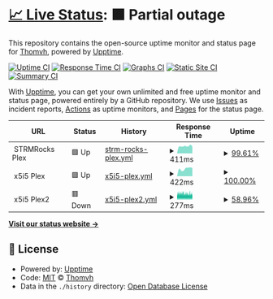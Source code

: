 # [📈 Live Status](https://thomvh.github.io/thvmh-uptime): <!--live status--> **🟧 Partial outage**

This repository contains the open-source uptime monitor and status page for [Thomvh](https://thomvh.github.io/thvmh-uptime), powered by [Upptime](https://github.com/upptime/upptime).

[![Uptime CI](https://github.com/koj-co/upptime/workflows/Uptime%20CI/badge.svg)](https://github.com/koj-co/upptime/actions?query=workflow%3A%22Uptime+CI%22)
[![Response Time CI](https://github.com/koj-co/upptime/workflows/Response%20Time%20CI/badge.svg)](https://github.com/koj-co/upptime/actions?query=workflow%3A%22Response+Time+CI%22)
[![Graphs CI](https://github.com/koj-co/upptime/workflows/Graphs%20CI/badge.svg)](https://github.com/koj-co/upptime/actions?query=workflow%3A%22Graphs+CI%22)
[![Static Site CI](https://github.com/koj-co/upptime/workflows/Static%20Site%20CI/badge.svg)](https://github.com/koj-co/upptime/actions?query=workflow%3A%22Static+Site+CI%22)
[![Summary CI](https://github.com/koj-co/upptime/workflows/Summary%20CI/badge.svg)](https://github.com/koj-co/upptime/actions?query=workflow%3A%22Summary+CI%22)

With [Upptime](https://upptime.js.org), you can get your own unlimited and free uptime monitor and status page, powered entirely by a GitHub repository. We use [Issues](https://github.com/thomvh/thvmh-uptime/issues) as incident reports, [Actions](https://github.com/thomvh/thvmh-uptime/actions) as uptime monitors, and [Pages](https://thomvh.github.io/thvmh-uptime) for the status page.

<!--start: status pages-->
<!-- This summary is generated by Upptime (https://github.com/upptime/upptime) -->
<!-- Do not edit this manually, your changes will be overwritten -->
<!-- prettier-ignore -->
| URL | Status | History | Response Time | Uptime |
| --- | ------ | ------- | ------------- | ------ |
| <img alt="" src="https://favicons.githubusercontent.com/null" height="13"> STRMRocks Plex | 🟩 Up | [strm-rocks-plex.yml](https://github.com/Thomvh/thvmh-uptime/commits/master/history/strm-rocks-plex.yml) | <details><summary><img alt="Response time graph" src="./graphs/strm-rocks-plex/response-time-week.png" height="20"> 411ms</summary><br><a href="https://status.thvmh.nl/history/strm-rocks-plex"><img alt="Response time 435" src="https://img.shields.io/endpoint?url=https%3A%2F%2Fraw.githubusercontent.com%2FThomvh%2Fthvmh-uptime%2Fmaster%2Fapi%2Fstrm-rocks-plex%2Fresponse-time.json"></a><br><a href="https://status.thvmh.nl/history/strm-rocks-plex"><img alt="24-hour response time 385" src="https://img.shields.io/endpoint?url=https%3A%2F%2Fraw.githubusercontent.com%2FThomvh%2Fthvmh-uptime%2Fmaster%2Fapi%2Fstrm-rocks-plex%2Fresponse-time-day.json"></a><br><a href="https://status.thvmh.nl/history/strm-rocks-plex"><img alt="7-day response time 411" src="https://img.shields.io/endpoint?url=https%3A%2F%2Fraw.githubusercontent.com%2FThomvh%2Fthvmh-uptime%2Fmaster%2Fapi%2Fstrm-rocks-plex%2Fresponse-time-week.json"></a><br><a href="https://status.thvmh.nl/history/strm-rocks-plex"><img alt="30-day response time 435" src="https://img.shields.io/endpoint?url=https%3A%2F%2Fraw.githubusercontent.com%2FThomvh%2Fthvmh-uptime%2Fmaster%2Fapi%2Fstrm-rocks-plex%2Fresponse-time-month.json"></a><br><a href="https://status.thvmh.nl/history/strm-rocks-plex"><img alt="1-year response time 435" src="https://img.shields.io/endpoint?url=https%3A%2F%2Fraw.githubusercontent.com%2FThomvh%2Fthvmh-uptime%2Fmaster%2Fapi%2Fstrm-rocks-plex%2Fresponse-time-year.json"></a></details> | <details><summary><a href="https://status.thvmh.nl/history/strm-rocks-plex">99.61%</a></summary><a href="https://status.thvmh.nl/history/strm-rocks-plex"><img alt="All-time uptime 99.70%" src="https://img.shields.io/endpoint?url=https%3A%2F%2Fraw.githubusercontent.com%2FThomvh%2Fthvmh-uptime%2Fmaster%2Fapi%2Fstrm-rocks-plex%2Fuptime.json"></a><br><a href="https://status.thvmh.nl/history/strm-rocks-plex"><img alt="24-hour uptime 98.79%" src="https://img.shields.io/endpoint?url=https%3A%2F%2Fraw.githubusercontent.com%2FThomvh%2Fthvmh-uptime%2Fmaster%2Fapi%2Fstrm-rocks-plex%2Fuptime-day.json"></a><br><a href="https://status.thvmh.nl/history/strm-rocks-plex"><img alt="7-day uptime 99.61%" src="https://img.shields.io/endpoint?url=https%3A%2F%2Fraw.githubusercontent.com%2FThomvh%2Fthvmh-uptime%2Fmaster%2Fapi%2Fstrm-rocks-plex%2Fuptime-week.json"></a><br><a href="https://status.thvmh.nl/history/strm-rocks-plex"><img alt="30-day uptime 99.70%" src="https://img.shields.io/endpoint?url=https%3A%2F%2Fraw.githubusercontent.com%2FThomvh%2Fthvmh-uptime%2Fmaster%2Fapi%2Fstrm-rocks-plex%2Fuptime-month.json"></a><br><a href="https://status.thvmh.nl/history/strm-rocks-plex"><img alt="1-year uptime 99.70%" src="https://img.shields.io/endpoint?url=https%3A%2F%2Fraw.githubusercontent.com%2FThomvh%2Fthvmh-uptime%2Fmaster%2Fapi%2Fstrm-rocks-plex%2Fuptime-year.json"></a></details>
| <img alt="" src="https://favicons.githubusercontent.com/null" height="13"> x5i5 Plex | 🟩 Up | [x5i5-plex.yml](https://github.com/Thomvh/thvmh-uptime/commits/master/history/x5i5-plex.yml) | <details><summary><img alt="Response time graph" src="./graphs/x5i5-plex/response-time-week.png" height="20"> 422ms</summary><br><a href="https://status.thvmh.nl/history/x5i5-plex"><img alt="Response time 481" src="https://img.shields.io/endpoint?url=https%3A%2F%2Fraw.githubusercontent.com%2FThomvh%2Fthvmh-uptime%2Fmaster%2Fapi%2Fx5i5-plex%2Fresponse-time.json"></a><br><a href="https://status.thvmh.nl/history/x5i5-plex"><img alt="24-hour response time 358" src="https://img.shields.io/endpoint?url=https%3A%2F%2Fraw.githubusercontent.com%2FThomvh%2Fthvmh-uptime%2Fmaster%2Fapi%2Fx5i5-plex%2Fresponse-time-day.json"></a><br><a href="https://status.thvmh.nl/history/x5i5-plex"><img alt="7-day response time 422" src="https://img.shields.io/endpoint?url=https%3A%2F%2Fraw.githubusercontent.com%2FThomvh%2Fthvmh-uptime%2Fmaster%2Fapi%2Fx5i5-plex%2Fresponse-time-week.json"></a><br><a href="https://status.thvmh.nl/history/x5i5-plex"><img alt="30-day response time 481" src="https://img.shields.io/endpoint?url=https%3A%2F%2Fraw.githubusercontent.com%2FThomvh%2Fthvmh-uptime%2Fmaster%2Fapi%2Fx5i5-plex%2Fresponse-time-month.json"></a><br><a href="https://status.thvmh.nl/history/x5i5-plex"><img alt="1-year response time 481" src="https://img.shields.io/endpoint?url=https%3A%2F%2Fraw.githubusercontent.com%2FThomvh%2Fthvmh-uptime%2Fmaster%2Fapi%2Fx5i5-plex%2Fresponse-time-year.json"></a></details> | <details><summary><a href="https://status.thvmh.nl/history/x5i5-plex">100.00%</a></summary><a href="https://status.thvmh.nl/history/x5i5-plex"><img alt="All-time uptime 100.00%" src="https://img.shields.io/endpoint?url=https%3A%2F%2Fraw.githubusercontent.com%2FThomvh%2Fthvmh-uptime%2Fmaster%2Fapi%2Fx5i5-plex%2Fuptime.json"></a><br><a href="https://status.thvmh.nl/history/x5i5-plex"><img alt="24-hour uptime 100.00%" src="https://img.shields.io/endpoint?url=https%3A%2F%2Fraw.githubusercontent.com%2FThomvh%2Fthvmh-uptime%2Fmaster%2Fapi%2Fx5i5-plex%2Fuptime-day.json"></a><br><a href="https://status.thvmh.nl/history/x5i5-plex"><img alt="7-day uptime 100.00%" src="https://img.shields.io/endpoint?url=https%3A%2F%2Fraw.githubusercontent.com%2FThomvh%2Fthvmh-uptime%2Fmaster%2Fapi%2Fx5i5-plex%2Fuptime-week.json"></a><br><a href="https://status.thvmh.nl/history/x5i5-plex"><img alt="30-day uptime 100.00%" src="https://img.shields.io/endpoint?url=https%3A%2F%2Fraw.githubusercontent.com%2FThomvh%2Fthvmh-uptime%2Fmaster%2Fapi%2Fx5i5-plex%2Fuptime-month.json"></a><br><a href="https://status.thvmh.nl/history/x5i5-plex"><img alt="1-year uptime 100.00%" src="https://img.shields.io/endpoint?url=https%3A%2F%2Fraw.githubusercontent.com%2FThomvh%2Fthvmh-uptime%2Fmaster%2Fapi%2Fx5i5-plex%2Fuptime-year.json"></a></details>
| <img alt="" src="https://favicons.githubusercontent.com/null" height="13"> x5i5 Plex2 | 🟥 Down | [x5i5-plex2.yml](https://github.com/Thomvh/thvmh-uptime/commits/master/history/x5i5-plex2.yml) | <details><summary><img alt="Response time graph" src="./graphs/x5i5-plex2/response-time-week.png" height="20"> 277ms</summary><br><a href="https://status.thvmh.nl/history/x5i5-plex2"><img alt="Response time 278" src="https://img.shields.io/endpoint?url=https%3A%2F%2Fraw.githubusercontent.com%2FThomvh%2Fthvmh-uptime%2Fmaster%2Fapi%2Fx5i5-plex2%2Fresponse-time.json"></a><br><a href="https://status.thvmh.nl/history/x5i5-plex2"><img alt="24-hour response time 277" src="https://img.shields.io/endpoint?url=https%3A%2F%2Fraw.githubusercontent.com%2FThomvh%2Fthvmh-uptime%2Fmaster%2Fapi%2Fx5i5-plex2%2Fresponse-time-day.json"></a><br><a href="https://status.thvmh.nl/history/x5i5-plex2"><img alt="7-day response time 277" src="https://img.shields.io/endpoint?url=https%3A%2F%2Fraw.githubusercontent.com%2FThomvh%2Fthvmh-uptime%2Fmaster%2Fapi%2Fx5i5-plex2%2Fresponse-time-week.json"></a><br><a href="https://status.thvmh.nl/history/x5i5-plex2"><img alt="30-day response time 278" src="https://img.shields.io/endpoint?url=https%3A%2F%2Fraw.githubusercontent.com%2FThomvh%2Fthvmh-uptime%2Fmaster%2Fapi%2Fx5i5-plex2%2Fresponse-time-month.json"></a><br><a href="https://status.thvmh.nl/history/x5i5-plex2"><img alt="1-year response time 278" src="https://img.shields.io/endpoint?url=https%3A%2F%2Fraw.githubusercontent.com%2FThomvh%2Fthvmh-uptime%2Fmaster%2Fapi%2Fx5i5-plex2%2Fresponse-time-year.json"></a></details> | <details><summary><a href="https://status.thvmh.nl/history/x5i5-plex2">58.96%</a></summary><a href="https://status.thvmh.nl/history/x5i5-plex2"><img alt="All-time uptime 68.39%" src="https://img.shields.io/endpoint?url=https%3A%2F%2Fraw.githubusercontent.com%2FThomvh%2Fthvmh-uptime%2Fmaster%2Fapi%2Fx5i5-plex2%2Fuptime.json"></a><br><a href="https://status.thvmh.nl/history/x5i5-plex2"><img alt="24-hour uptime 59.12%" src="https://img.shields.io/endpoint?url=https%3A%2F%2Fraw.githubusercontent.com%2FThomvh%2Fthvmh-uptime%2Fmaster%2Fapi%2Fx5i5-plex2%2Fuptime-day.json"></a><br><a href="https://status.thvmh.nl/history/x5i5-plex2"><img alt="7-day uptime 58.96%" src="https://img.shields.io/endpoint?url=https%3A%2F%2Fraw.githubusercontent.com%2FThomvh%2Fthvmh-uptime%2Fmaster%2Fapi%2Fx5i5-plex2%2Fuptime-week.json"></a><br><a href="https://status.thvmh.nl/history/x5i5-plex2"><img alt="30-day uptime 68.39%" src="https://img.shields.io/endpoint?url=https%3A%2F%2Fraw.githubusercontent.com%2FThomvh%2Fthvmh-uptime%2Fmaster%2Fapi%2Fx5i5-plex2%2Fuptime-month.json"></a><br><a href="https://status.thvmh.nl/history/x5i5-plex2"><img alt="1-year uptime 68.39%" src="https://img.shields.io/endpoint?url=https%3A%2F%2Fraw.githubusercontent.com%2FThomvh%2Fthvmh-uptime%2Fmaster%2Fapi%2Fx5i5-plex2%2Fuptime-year.json"></a></details>

<!--end: status pages-->

[**Visit our status website →**](https://thomvh.github.io/thvmh-uptime)

## 📄 License

- Powered by: [Upptime](https://github.com/upptime/upptime)
- Code: [MIT](./LICENSE) © [Thomvh](https://thomvh.github.io/thvmh-uptime)
- Data in the `./history` directory: [Open Database License](https://opendatacommons.org/licenses/odbl/1-0/)

